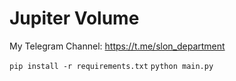 # Jupiter Volume

My Telegram Channel:
https://t.me/slon_department

`pip install -r requirements.txt`
`python main.py`
